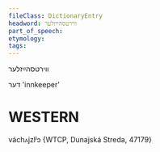 ```yaml
---
fileClass: DictionaryEntry
headword: ווירטסהײַזלער
part_of_speech: 
etymology: 
tags: 
---
```

ווירטסהײַזלער

דער
'innkeeper'

WESTERN
========

váchⲁjzlʲɔ {WTCP, Dunajská Streda, 47179}